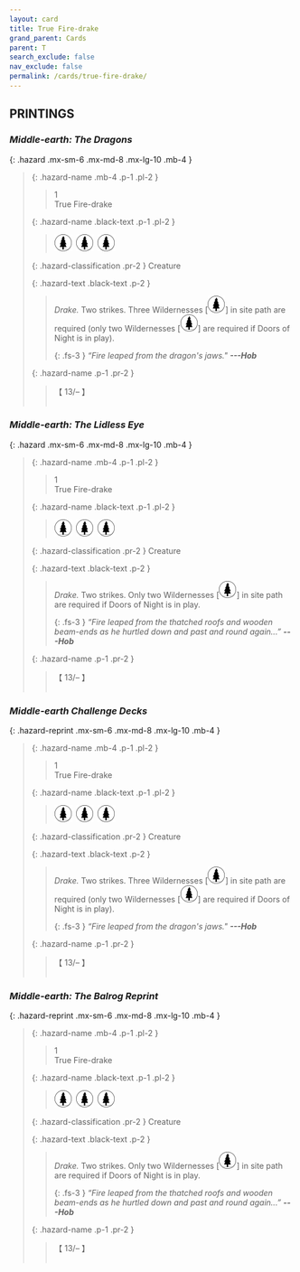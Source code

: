 ```yaml
---
layout: card
title: True Fire-drake
grand_parent: Cards
parent: T
search_exclude: false
nav_exclude: false
permalink: /cards/true-fire-drake/
---
```


## PRINTINGS


### _Middle-earth: The Dragons_

{: .hazard .mx-sm-6 .mx-md-8 .mx-lg-10 .mb-4 }
> {: .hazard-name .mb-4 .p-1 .pl-2 }
> > <div class="hazard-mp">1</div>
> > <div class="card-name">True Fire-drake</div>
>
> {: .hazard-name .black-text .p-1 .pl-2 }
> > ![](/assets/images/wilderness.svg)&ensp;![](/assets/images/wilderness.svg)&ensp;![](/assets/images/wilderness.svg)
>
> {: .hazard-classification .pr-2 }
> Creature
>
> {: .hazard-text .black-text .p-2 }
> > _Drake._ Two strikes. Three Wildernesses \[![](/assets/images/wilderness.svg)] in site path are required (only two Wildernesses \[![](/assets/images/wilderness.svg)] are required if Doors of Night is in play). 
> > 
> > {: .fs-3 } 
> > _“Fire leaped from the dragon's jaws."_ ***---&#65279;Hob*** 
>
> {: .hazard-name .p-1 .pr-2 }
> > <div class="card-shield">【 13/&ndash; 】</div>
> > <div class="card-corruption">&nbsp;</div>

### _Middle-earth: The Lidless Eye_

{: .hazard .mx-sm-6 .mx-md-8 .mx-lg-10 .mb-4 }
> {: .hazard-name .mb-4 .p-1 .pl-2 }
> > <div class="hazard-mp">1</div>
> > <div class="card-name">True Fire-drake</div>
>
> {: .hazard-name .black-text .p-1 .pl-2 }
> > ![](/assets/images/wilderness.svg)&ensp;![](/assets/images/wilderness.svg)&ensp;![](/assets/images/wilderness.svg)
>
> {: .hazard-classification .pr-2 }
> Creature
>
> {: .hazard-text .black-text .p-2 }
> > _Drake._ Two strikes. Only two Wildernesses \[![](/assets/images/wilderness.svg)] in site path are required if Doors of Night is in play. 
> > 
> > {: .fs-3 } 
> > _“Fire leaped from the thatched roofs and wooden beam-ends as he hurtled down and past and round again...”_ ***---&#65279;Hob*** 
>
> {: .hazard-name .p-1 .pr-2 }
> > <div class="card-shield">【 13/&ndash; 】</div>
> > <div class="card-corruption">&nbsp;</div>

### _Middle-earth Challenge Decks_

{: .hazard-reprint .mx-sm-6 .mx-md-8 .mx-lg-10 .mb-4 }
> {: .hazard-name .mb-4 .p-1 .pl-2 }
> > <div class="hazard-mp">1</div>
> > <div class="card-name">True Fire-drake</div>
>
> {: .hazard-name .black-text .p-1 .pl-2 }
> > ![](/assets/images/wilderness.svg)&ensp;![](/assets/images/wilderness.svg)&ensp;![](/assets/images/wilderness.svg)
>
> {: .hazard-classification .pr-2 }
> Creature
>
> {: .hazard-text .black-text .p-2 }
> > _Drake._ Two strikes. Three Wildernesses \[![](/assets/images/wilderness.svg)] in site path are required (only two Wildernesses \[![](/assets/images/wilderness.svg)] are required if Doors of Night is in play). 
> > 
> > {: .fs-3 } 
> > _“Fire leaped from the dragon's jaws."_ ***---&#65279;Hob*** 
>
> {: .hazard-name .p-1 .pr-2 }
> > <div class="card-shield">【 13/&ndash; 】</div>
> > <div class="card-corruption-white">&nbsp;</div>

### _Middle-earth: The Balrog Reprint_

{: .hazard-reprint .mx-sm-6 .mx-md-8 .mx-lg-10 .mb-4 }
> {: .hazard-name .mb-4 .p-1 .pl-2 }
> > <div class="hazard-mp">1</div>
> > <div class="card-name">True Fire-drake</div>
>
> {: .hazard-name .black-text .p-1 .pl-2 }
> > ![](/assets/images/wilderness.svg)&ensp;![](/assets/images/wilderness.svg)&ensp;![](/assets/images/wilderness.svg)
>
> {: .hazard-classification .pr-2 }
> Creature
>
> {: .hazard-text .black-text .p-2 }
> > _Drake._ Two strikes. Only two Wildernesses \[![](/assets/images/wilderness.svg)] in site path are required if Doors of Night is in play. 
> > 
> > {: .fs-3 } 
> > _“Fire leaped from the thatched roofs and wooden beam-ends as he hurtled down and past and round again...”_ ***---&#65279;Hob*** 
>
> {: .hazard-name .p-1 .pr-2 }
> > <div class="card-shield">【 13/&ndash; 】</div>
> > <div class="card-corruption-white">&nbsp;</div>
